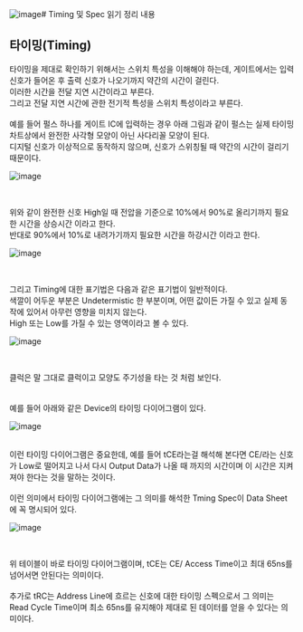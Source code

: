 ![image](https://github.com/JeHeeYu/Book-Reviews/assets/87363461/ecaf188c-9b7f-44be-8d7b-81f48cd58fab)# Timing 및 Spec 읽기 정리 내용

## 타이밍(Timing)
타이밍을 제대로 확인하기 위해서는 스위치 특성을 이해해야 하는데, 게이트에서는 입력 신호가 들어온 후 출력 신호가 나오기까지 약간의 시간이 걸린다.
<br>
이러한 시간을 전달 지연 시간이라고 부른다.
<br>
그리고 전달 지연 시간에 관한 전기적 특성을 스위치 특성이라고 부른다.
<br>
<br>
예를 들어 펄스 하나를 게이트 IC에 입력하는 경우 아래 그림과 같이 펄스는 실제 타이밍 차트상에서 완전한 사각형 모양이 아닌 사다리꼴 모양이 된다.
<br>
디지털 신호가 이상적으로 동작하지 않으며, 신호가 스위칭될 때 약간의 시간이 걸리기 때문이다.
<br>

![image](https://github.com/JeHeeYu/Book-Reviews/assets/87363461/f8e527de-4655-4cf8-922b-8d2385610d93)

<br>

위와 같이 완전한 신호 High일 때 전압을 기준으로 10%에서 90%로 올리기까지 필요한 시간을 상승시간 이라고 한다.
<br>
반대로 90%에서 10%로 내려가기까지 필요한 시간을 하강시간 이라고 한다. 
<br>

![image](https://github.com/JeHeeYu/Book-Reviews/assets/87363461/a3e7f885-b8be-44eb-8bbe-8942ea89d339)

<br>

그리고 Timing에 대한 표기법은 다음과 같은 표기법이 일반적이다.
<br>
색깔이 어두운 부분은 Undetermistic 한 부분이며, 어떤 값이든 가질 수 있고 실제 동작에 있어서 아무런 영향을 미치지 않는다.
<br>
High 또는 Low를 가질 수 있는 영역이라고 볼 수 있다.
<br>

![image](https://github.com/JeHeeYu/Book-Reviews/assets/87363461/8d3c4324-3272-4309-8a16-08d694c113a9)

<br>

클럭은 말 그대로 클럭이고 모양도 주기성을 타는 것 처럼 보인다.
<br>
<br>
<br>
예를 들어 아래와 같은 Device의 타이밍 다이어그램이 있다.
<br>

![image](https://github.com/JeHeeYu/Book-Reviews/assets/87363461/76d61d47-5cd4-4719-a1f8-a861e8b359bf)

<br>
이런 타이밍 다이어그램은 중요한데, 예를 들어 tCE라는걸 해석해 본다면 CE/라는 신호가 Low로 떨어지고 나서 다시 Output Data가 나올 때 까지의 시간이며 이 시간은 지켜져야 한다는 것을  말하는 것이다.
<br>
<br>
이런 의미에서 타이밍 다이어그램에는 그 의미를 해석한 Tming Spec이 Data Sheet에 꼭 명시되어 있다.
<br>

![image](https://github.com/JeHeeYu/Book-Reviews/assets/87363461/15c69cae-5d8f-4424-b5de-e050e1fa2541)

<br>

위 테이블이 바로 타이밍 다이어그램이며, tCE는 CE/ Access Time이고 최대 65ns를 넘어서면 안된다는 의미이다.
<br>
<br>
추가로 tRC는 Address Line에 흐르는 신호에 대한 타이밍 스펙으로서 그 의미는 Read Cycle Time이며 최소 65ns를 유지해야 제대로 된 데이터를 얻을 수 있다는 의미이다.
